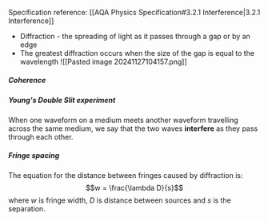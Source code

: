 Specification reference: [[AQA Physics Specification#3.2.1 Interference|3.2.1 Interference]]

- Diffraction - the spreading of light as it passes through a gap or by an edge
- The greatest diffraction occurs when the size of the gap is equal to the wavelength
![[Pasted image 20241127104157.png]]
##### Coherence

##### Young's Double Slit experiment

When one waveform on a medium meets another waveform travelling across the same medium, we say that the two waves **interfere** as they pass through each other.

##### Fringe spacing
The equation for the distance between fringes caused by diffraction is:
$$w = \frac{\lambda D}{s}$$
where $w$ is fringe width, $D$ is distance between sources and $s$ is the separation.